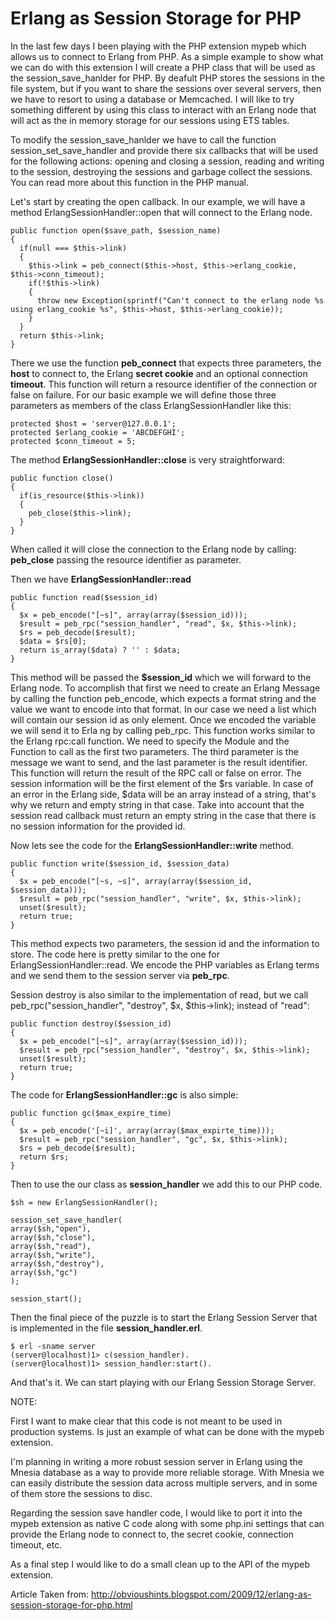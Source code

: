 # Erlang as Session Storage for PHP #

In the last few days I been playing with the PHP extension mypeb which allows us to connect to Erlang from PHP. As a simple example to show what we can do with this extension I will create a PHP class that will be used as the session\_save\_hanlder for PHP. By deafult PHP stores the sessions in the file system, but if you want to share the sessions over several servers, then we have to resort to using a database or Memcached. I will like to try something different by using this class to interact with an Erlang node that will act as the in memory storage for our sessions using ETS tables.

To modify the session\_save\_hanlder we have to call the function session\_set\_save\_handler and provide there six callbacks that will be used for the following actions: opening and closing a session, reading and writing to the session, destroying the sessions and garbage collect the sessions. You can read more about this function in the PHP manual.

Let's start by creating the open callback. In our example, we will have a method ErlangSessionHandler::open that will connect to the Erlang node.

```
public function open($save_path, $session_name)
{
  if(null === $this->link)
  {
    $this->link = peb_connect($this->host, $this->erlang_cookie, $this->conn_timeout);
    if(!$this->link)
    {
      throw new Exception(sprintf("Can't connect to the erlang node %s using erlang_cookie %s", $this->host, $this->erlang_cookie));
    }
  }
  return $this->link;
}
```

There we use the function **peb\_connect** that expects three parameters, the **host** to connect to, the Erlang **secret cookie** and an optional connection **timeout**. This function will return a resource identifier of the connection or false on failure. For our basic example we will define those three parameters as members of the class ErlangSessionHandler like this:

```
protected $host = 'server@127.0.0.1';
protected $erlang_cookie = 'ABCDEFGHI';
protected $conn_timeout = 5;
```

The method **ErlangSessionHandler::close** is very straightforward:

```
public function close()
{
  if(is_resource($this->link))
  {
    peb_close($this->link);
  }
}
```

When called it will close the connection to the Erlang node by calling: **peb\_close** passing the resource identifier as parameter.

Then we have **ErlangSessionHandler::read**

```
public function read($session_id)
{
  $x = peb_encode("[~s]", array(array($session_id)));
  $result = peb_rpc("session_handler", "read", $x, $this->link);
  $rs = peb_decode($result);
  $data = $rs[0];
  return is_array($data) ? '' : $data;
}
```

This method will be passed the **$session\_id** which we will forward to the Erlang node. To accomplish that first we need to create an Erlang Message by calling the function peb\_encode, which expects a format string and the value we want to encode into that format. In our case we need a list which will contain our session id as only element. Once we encoded the variable we will send it to Erla	ng by calling peb\_rpc. This function works similar to the Erlang rpc:call function. We need to specify the Module and the Function to call as the first two parameters. The third parameter is the message we want to send, and the last parameter is the result identifier. This function will return the result of the RPC call or false on error. The session information will be the first element of the $rs variable. In case of an error in the Erlang side, $data will be an array instead of a string, that's why we return and empty string in that case. Take into account that the session read callback must return an empty string in the case that there is no session information for the provided id.

Now lets see the code for the **ErlangSessionHandler::write** method.

```
public function write($session_id, $session_data)
{
  $x = peb_encode("[~s, ~s]", array(array($session_id, $session_data)));
  $result = peb_rpc("session_handler", "write", $x, $this->link);
  unset($result);
  return true;
}
```

This method expects two parameters, the session id and the information to store. The code here is pretty similar to the one for ErlangSessionHandler::read. We encode the PHP variables as Erlang terms and we send them to the session server via **peb\_rpc**.

Session destroy is also similar to the implementation of read, but we call peb\_rpc("session\_handler", "destroy", $x, $this->link); instead of "read":

```
public function destroy($session_id)
{
  $x = peb_encode("[~s]", array(array($session_id)));
  $result = peb_rpc("session_handler", "destroy", $x, $this->link);
  unset($result);
  return true;
}
```

The code for **ErlangSessionHandler::gc** is also simple:

```
public function gc($max_expire_time)
{
  $x = peb_encode('[~i]', array(array($max_expirte_time)));
  $result = peb_rpc("session_handler", "gc", $x, $this->link);
  $rs = peb_decode($result);
  return $rs;
}
```

Then to use the our class as **session\_handler** we add this to our PHP code.

```
$sh = new ErlangSessionHandler();

session_set_save_handler(
array($sh,"open"),
array($sh,"close"),
array($sh,"read"),
array($sh,"write"),
array($sh,"destroy"),
array($sh,"gc")
);

session_start();
```

Then the final piece of the puzzle is to start the Erlang Session Server that is implemented in the file **session\_handler.erl**.

```
$ erl -sname server
(server@localhost)1> c(session_handler).
(server@localhost)1> session_handler:start().
```

And that's it. We can start playing with our Erlang Session Storage Server.

NOTE:

First I want to make clear that this code is not meant to be used in production systems. Is just an example of what can be done with the mypeb extension.

I'm planning in writing a more robust session server in Erlang using the Mnesia database as a way to provide more reliable storage. With Mnesia we can easily distribute the session data across multiple servers, and in some of them store the sessions to disc.

Regarding the session save handler code, I would like to port it into the mypeb extension as native C code along with some php.ini settings that can provide the Erlang node to connect to, the secret cookie, connection timeout, etc.

As a final step I would like to do a small clean up to the API of the mypeb extension.

Article Taken from: http://obvioushints.blogspot.com/2009/12/erlang-as-session-storage-for-php.html